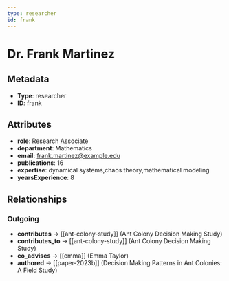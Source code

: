 ```yaml
---
type: researcher
id: frank
---
```


# Dr. Frank Martinez

## Metadata

- **Type**: researcher
- **ID**: frank

## Attributes

- **role**: Research Associate
- **department**: Mathematics
- **email**: frank.martinez@example.edu
- **publications**: 16
- **expertise**: dynamical systems,chaos theory,mathematical modeling
- **yearsExperience**: 8

## Relationships

### Outgoing

- **contributes** → [[ant-colony-study]] (Ant Colony Decision Making Study)
- **contributes_to** → [[ant-colony-study]] (Ant Colony Decision Making Study)
- **co_advises** → [[emma]] (Emma Taylor)
- **authored** → [[paper-2023b]] (Decision Making Patterns in Ant Colonies: A Field Study)

